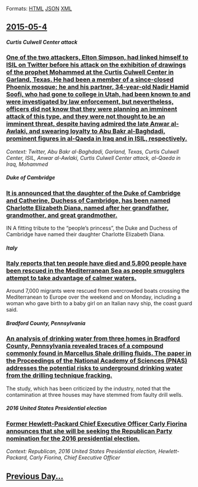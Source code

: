 
Formats: [HTML](2015/05/4/index.html)  [JSON](2015/05/4/index.json)  [XML](2015/05/4/index.xml)  

## [2015-05-4](/news/2015/05/4/index.md)

##### Curtis Culwell Center attack
### [One of the two attackers, Elton Simpson, had linked himself to ISIL on Twitter before his attack on the exhibition of drawings of the prophet Mohammed at the Curtis Culwell Center in Garland, Texas. He had been a member of a since-closed Phoenix mosque; he and his partner, 34-year-old Nadir Hamid Soofi, who had gone to college in Utah, had been known to and were investigated by law enforcement, but nevertheless, officers did not know that they were planning an imminent attack of this type, and they were not thought to be an imminent threat, despite having admired the late Anwar al-Awlaki, and swearing loyalty to Abu Bakr al-Baghdadi, prominent figures in al-Qaeda in Iraq and in ISIL, respectively. ](/news/2015/05/4/one-of-the-two-attackers-elton-simpson-had-linked-himself-to-isil-on-twitter-before-his-attack-on-the-exhibition-of-drawings-of-the-prophe.md)
_Context: Twitter, Abu Bakr al-Baghdadi, Garland, Texas, Curtis Culwell Center, ISIL, Anwar al-Awlaki, Curtis Culwell Center attack, al-Qaeda in Iraq, Mohammed_

##### Duke of Cambridge
### [It is announced that the daughter of the Duke of Cambridge and Catherine, Duchess of Cambridge, has been named Charlotte Elizabeth Diana, named after her grandfather, grandmother, and great grandmother. ](/news/2015/05/4/it-is-announced-that-the-daughter-of-the-duke-of-cambridge-and-catherine-duchess-of-cambridge-has-been-named-charlotte-elizabeth-diana-na.md)
IN A fitting tribute to the “people’s princess”, the Duke and Duchess of Cambridge have named their daughter Charlotte Elizabeth Diana.

##### Italy
### [Italy reports that ten people have died and 5,800 people have been rescued in the Mediterranean Sea as people smugglers attempt to take advantage of calmer waters. ](/news/2015/05/4/italy-reports-that-ten-people-have-died-and-5-800-people-have-been-rescued-in-the-mediterranean-sea-as-people-smugglers-attempt-to-take-adva.md)
Around 7,000 migrants were rescued from overcrowded boats crossing the Mediterranean to Europe over the weekend and on Monday, including a woman who gave birth to a baby girl on an Italian navy ship, the coast guard said.

##### Bradford County, Pennsylvania
### [An analysis of drinking water from three homes in Bradford County, Pennsylvania revealed traces of a compound commonly found in Marcellus Shale drilling fluids. The paper in the Proceedings of the National Academy of Sciences (PNAS) addresses the potential risks to underground drinking water from the drilling technique fracking. ](/news/2015/05/4/an-analysis-of-drinking-water-from-three-homes-in-bradford-county-pennsylvania-revealed-traces-of-a-compound-commonly-found-in-marcellus-sh.md)
The study, which has been criticized by the industry, noted that the contamination at three houses may have stemmed from faulty drill wells.

##### 2016 United States Presidential election
### [Former Hewlett-Packard Chief Executive Officer Carly Fiorina announces that she will be seeking the Republican Party nomination for the 2016 presidential election. ](/news/2015/05/4/former-hewlett-packard-chief-executive-officer-carly-fiorina-announces-that-she-will-be-seeking-the-republican-party-nomination-for-the-2016.md)
_Context: Republican, 2016 United States Presidential election, Hewlett-Packard, Carly Fiorina, Chief Executive Officer_

## [Previous Day...](/news/2015/05/3/index.md)

